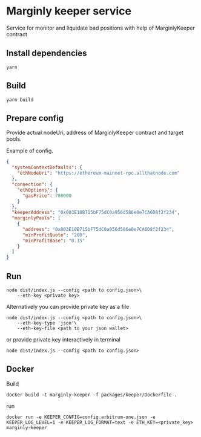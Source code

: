 # Marginly keeper service

Service for monitor and liquidate bad positions with help of MarginlyKeeper contract

## Install dependencies

```shell
yarn
```

## Build

```shell
yarn build
```

## Prepare config

Provide actual nodeUri, address of MarginlyKeeper contract and target pools.

Example of config.

```json
{
  "systemContextDefaults": {
    "ethNodeUri": "https://ethereum-mainnet-rpc.allthatnode.com"
  },
  "connection": {
    "ethOptions": {
      "gasPrice": 700000
    }
  },
  "keeperAddress": "0x003E10B715bF75dC0a956d586e0e7CA6D8f2f234",
  "marginlyPools": [
    {
      "address": "0x003E10B715bF75dC0a956d586e0e7CA6D8f2f234",
      "minProfitQuote": "200",
      "minProfitBase": "0.15"
    }
  ]
}
```

## Run

```shell
node dist/index.js --config <path to config.json>\
    --eth-key <private key>
```

Alternatively you can provide private key as a file

```shell
node dist/index.js --config <path to config.json>\
    --eth-key-type 'json'\
    --eth-key-file <path to your json wallet>
```

or provide private key interactively in terminal

```shell
node dist/index.js --config <path to config.json>
```

## Docker

Build

```shell
docker build -t marginly-keeper -f packages/keeper/Dockerfile .
```

run

```shell
docker run -e KEEPER_CONFIG=config.arbitrum-one.json -e KEEPER_LOG_LEVEL=1 -e KEEPER_LOG_FORMAT=text -e ETH_KEY=<private_key> marginly-keeper
```
